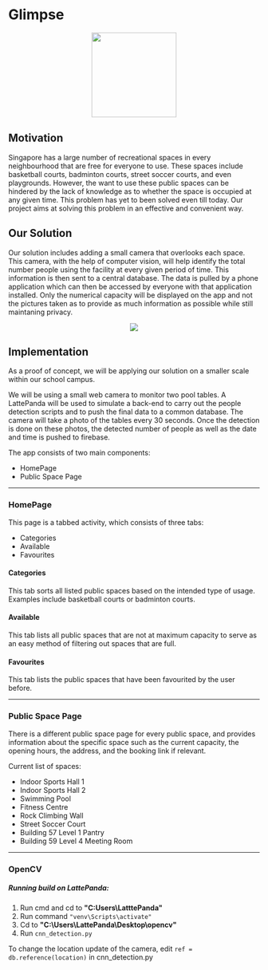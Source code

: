 # Glimpse

<p align="center">
<img src="https://github.com/The313/Glimpse/blob/master/Images/glimpsegif.gif" height="170">
</p>

## Motivation

Singapore has a large number of recreational spaces in every neighbourhood that are free for everyone to use. These spaces include basketball courts, badminton courts, street soccer courts, and even playgrounds. However, the want to use these public spaces can be hindered by the lack of knowledge as to whether the space is occupied at any given time. This problem has yet to been solved even till today. Our project aims at solving this problem in an effective and convenient way.


## Our Solution

Our solution includes adding a small camera that overlooks each space. This camera, with the help of computer vision, will help identify the total number people using the facility at every given period of time. This information is then sent to a central database. The data is pulled by a phone application which can then be accessed by everyone with that application installed. Only the numerical capacity will be displayed on the app and not the pictures taken as to provide as much information as possible while still maintaning privacy.


<p align="center">
<img src="https://github.com/The313/Glimpse/blob/master/Images/javaposter.jpg">
</p>


## Implementation

As a proof of concept, we will be applying our solution on a smaller scale within our school campus. 

We will be using a small web camera to monitor two pool tables. A LattePanda will be used to simulate a back-end to carry out the people detection scripts and to push the final data to a common database. The camera will take a photo of the tables every 30 seconds. Once the detection is done on these photos, the detected number of people as well as the date and time is pushed to firebase.

The app consists of two main components:
- HomePage
- Public Space Page



---
### HomePage

This page is a tabbed activity, which consists of three tabs:
- Categories
- Available
- Favourites

#### Categories

This tab sorts all listed public spaces based on the intended type of usage. Examples include basketball courts or badminton courts.


#### Available

This tab lists all public spaces that are not at maximum capacity to serve as an easy method of filtering out spaces that are full.

#### Favourites

This tab lists the public spaces that have been favourited by the user before.

---

### Public Space Page

There is a different public space page for every public space, and provides information about the specific space such as the current capacity, the opening hours, the address, and the booking link if relevant.

Current list of spaces:

* Indoor Sports Hall 1
* Indoor Sports Hall 2
* Swimming Pool
* Fitness Centre
* Rock Climbing Wall
* Street Soccer Court
* Building 57 Level 1 Pantry
* Building 59 Level 4 Meeting Room


---

### OpenCV

##### Running build on LattePanda:

1. Run cmd and cd to <b> "C:Users\LatttePanda" </b>
2. Run command ``` "venv\Scripts\activate" ```
3. Cd to <b> "C:\Users\LattePanda\Desktop\opencv" </b>
4. Run ``` cnn_detection.py ```


To change the location update of the camera, edit ``` ref = db.reference(location) ``` in cnn_detection.py




